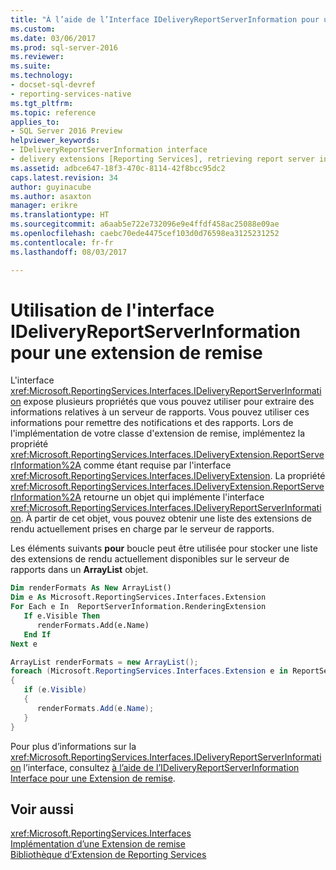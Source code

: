 ```yaml
---
title: "À l’aide de l’Interface IDeliveryReportServerInformation pour une Extension de remise | Documents Microsoft"
ms.custom: 
ms.date: 03/06/2017
ms.prod: sql-server-2016
ms.reviewer: 
ms.suite: 
ms.technology:
- docset-sql-devref
- reporting-services-native
ms.tgt_pltfrm: 
ms.topic: reference
applies_to:
- SQL Server 2016 Preview
helpviewer_keywords:
- IDeliveryReportServerInformation interface
- delivery extensions [Reporting Services], retrieving report server information
ms.assetid: adbce647-18f3-470c-8114-42f8bcc95dc2
caps.latest.revision: 34
author: guyinacube
ms.author: asaxton
manager: erikre
ms.translationtype: HT
ms.sourcegitcommit: a6aab5e722e732096e9e4ffdf458ac25088e09ae
ms.openlocfilehash: caebc70ede4475cef103d0d76598ea3125231252
ms.contentlocale: fr-fr
ms.lasthandoff: 08/03/2017

---
```

# <a name="using-the-ideliveryreportserverinformation-interface-for-a-delivery-extension"></a>Utilisation de l'interface IDeliveryReportServerInformation pour une extension de remise
  L'interface <xref:Microsoft.ReportingServices.Interfaces.IDeliveryReportServerInformation> expose plusieurs propriétés que vous pouvez utiliser pour extraire des informations relatives à un serveur de rapports. Vous pouvez utiliser ces informations pour remettre des notifications et des rapports. Lors de l'implémentation de votre classe d'extension de remise, implémentez la propriété <xref:Microsoft.ReportingServices.Interfaces.IDeliveryExtension.ReportServerInformation%2A> comme étant requise par l'interface <xref:Microsoft.ReportingServices.Interfaces.IDeliveryExtension>. La propriété <xref:Microsoft.ReportingServices.Interfaces.IDeliveryExtension.ReportServerInformation%2A> retourne un objet qui implémente l'interface <xref:Microsoft.ReportingServices.Interfaces.IDeliveryReportServerInformation>. À partir de cet objet, vous pouvez obtenir une liste des extensions de rendu actuellement prises en charge par le serveur de rapports.  
  
 Les éléments suivants **pour** boucle peut être utilisée pour stocker une liste des extensions de rendu actuellement disponibles sur le serveur de rapports dans un **ArrayList** objet.  
  
```vb  
Dim renderFormats As New ArrayList()  
Dim e As Microsoft.ReportingServices.Interfaces.Extension  
For Each e In  ReportServerInformation.RenderingExtension  
   If e.Visible Then  
      renderFormats.Add(e.Name)  
   End If  
Next e  
```  
  
```csharp  
ArrayList renderFormats = new ArrayList();  
foreach (Microsoft.ReportingServices.Interfaces.Extension e in ReportServerInformation.RenderingExtension)  
{   
   if (e.Visible)  
   {  
      renderFormats.Add(e.Name);  
   }  
}  
```  
  
 Pour plus d’informations sur la <xref:Microsoft.ReportingServices.Interfaces.IDeliveryReportServerInformation> l’interface, consultez [à l’aide de l’IDeliveryReportServerInformation Interface pour une Extension de remise](../../../reporting-services/extensions/delivery-extension/using-the-ideliveryreportserverinformation-interface-for-a-delivery-extension.md).  
  
## <a name="see-also"></a>Voir aussi  
 <xref:Microsoft.ReportingServices.Interfaces>   
 [Implémentation d’une Extension de remise](../../../reporting-services/extensions/delivery-extension/implementing-a-delivery-extension.md)   
 [Bibliothèque d’Extension de Reporting Services](../../../reporting-services/extensions/reporting-services-extension-library.md)  
  
  
